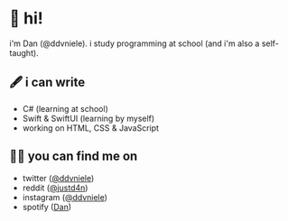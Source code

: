 # 🧢 hi!
i'm Dan (@ddvniele). i study programming at school (and i'm also a self-taught).

## 🖋 i can write
- C# (learning at school)
- Swift & SwiftUI (learning by myself)
- working on HTML, CSS & JavaScript

## 🕵🏻 you can find me on
- twitter ([@ddvniele](https://www.twitter.com/ddvniele))
- reddit ([@justd4n](https://www.reddit.com/u/justd4n/))
- instagram ([@ddvniele](https://www.instagram.com/ddvniele))
- spotify ([Dan](https://www.sptfy.com/ddvniele))
